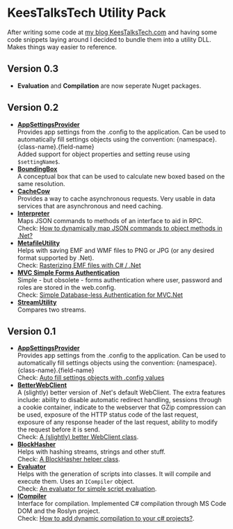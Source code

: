 # KeesTalksTech Utility Pack

After writing some code at [my blog KeesTalksTech.com][3] and having some code snippets laying around I decided to bundle them into a utility DLL. Makes things way easier to reference.

## Version 0.3
- **Evaluation** and **Compilation** are now seperate Nuget packages.

## Version 0.2
- **[AppSettingsProvider][12]**<br/>Provides app settings from the .config to the application. Can be used to automatically fill settings objects using the convention: {namespace}.{class-name}.{field-name} <br/>Added support for object properties and setting reuse using `$settingName$`.
- **[BoundingBox][15]**<br/>A conceptual box that can be used to calculate new boxed based on the same resolution.
- **[CacheCow][6]**<br/>Provides a way to cache asynchronous requests. Very usable in data services that are asynchronous and need caching.
- **[Interpreter][19]**<br/>Maps JSON commands to methods of an interface to aid in RPC.<br/>Check: [How to dynamically map JSON commands to object methods in .Net?][20]
- **[MetafileUtility][13]**<br/>Helps with saving EMF and WMF files to PNG or JPG (or any desired format supported by .Net).<br/>Check: [Rasterizing EMF files with C# / .Net][16]
- **[MVC Simple Forms Authentication][17]**<br/>Simple - but obsolete - forms authentication where user, password and roles are stored in the web.config.<br/>Check: [Simple Database-less Authentication for MVC.Net][18]
- **[StreamUtility][14]**<br/>Compares two streams.

## Version 0.1
- **[AppSettingsProvider][12]**<br/>Provides app settings from the .config to the application. Can be used to automatically fill settings objects using the convention: {namespace}.{class-name}.{field-name} <br/>Check: [Auto fill settings objects with .config values][4]
- **[BetterWebClient][11]**<br/> A (slightly) better version of .Net's default WebClient. The extra features include: ability to disable automatic redirect handling, sessions through a cookie container, indicate to the webserver that GZip compression can be used, exposure of the HTTP status code of the last request, exposure of any response header of the last request, ability to modify the request before it is send. <br/> Check: [A (slightly) better WebClient class][5].
- **[BlockHasher][7]**<br/>Helps with hashing streams, strings and other stuff.<br/>Check: [A BlockHasher helper class][8].
- **[Evaluator][9]**<br/>Helps with the generation of scripts into classes. It will compile and execute them. Uses an `ICompiler` object. <br/> Check: [An evaluator for simple script evaluation][2].
- **[ICompiler][10]**<br/>Interface for compilation. Implemented C# compilation through MS Code DOM and the Roslyn project.<br/> Check: [How to add dynamic compilation to your c# projects?][1].

[1]:https://keestalkstech.com/2016/05/how-to-add-dynamic-compilation-to-your-projects/
[2]:https://keestalkstech.com/2016/05/an-evaluator-for-simple-script-evaluation/
[3]:https://keestalkstech.com
[4]:https://keestalkstech.com/2016/03/auto-fill-settings-objects-with-config-values/
[5]:https://keestalkstech.com/2014/03/a-slightly-better-webclient-class/
[6]:KeesTalksTech-Utility-Pack/blob/master/KeesTalksTech-Utility-Pack/KeesTalksTech.Utilities/Caching/CacheCow.cs
[7]:KeesTalksTech-Utility-Pack/KeesTalksTech.Utilities/Hashing/BlockHasher.cs
[8]:https://keestalkstech.com/2016/05/a-block-hasher-helper-class/
[9]:KeesTalksTech-Utility-Pack/KeesTalksTech.Utilities/Evaluation/Evaluator.cs
[10]:KeesTalksTech-Utility-Pack/KeesTalksTech.Utilities/Compilation
[11]:KeesTalksTech-Utility-Pack/KeesTalksTech.Utilities/Net/BetterWebClient.cs
[12]:KeesTalksTech-Utility-Pack/KeesTalksTech.Utilities.Settings/AppSettingsProvider.cs
[13]:KeesTalksTech-Utility-Pack/KeesTalksTech.Utilities/Graphics/MetafileUtility.cs
[14]:KeesTalksTech-Utility-Pack/KeesTalksTech.Utilities/IO/StreamUtility.cs
[15]:KeesTalksTech-Utility-Pack/KeesTalksTech.Utilities/Graphics/BoundingBox.cs
[16]:https://keestalkstech.com/2016/06/rasterizing-emf-files-with-net-c/
[17]:KeesTalksTech-Utility-Pack/KeesTalksTech.UtilityPack.Web/Mvc/Logon/LogonController.cs
[18]:https://keestalkstech.com/2016/06/simple-database-less-authentication-for-mvc-net/
[19]:KeesTalksTech-Utility-Pack/KeesTalksTech.Utilities.Rpc/Interpretation.cs
[20]:https://keestalkstech.com/2016/08/dynamically-map-json-commands-object-methods-net/
